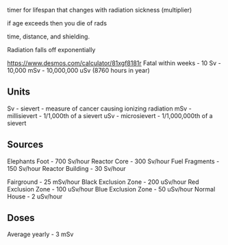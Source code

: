 timer for lifespan that changes with radiation sickness (multiplier)  
  
if age exceeds then you die of rads

time, distance, and shielding.

Radiation falls off exponentially

https://www.desmos.com/calculator/81xgf8181r
Fatal within weeks - 10 Sv - 10,000 mSv - 10,000,000 uSv
(8760 hours in year)

## Units

Sv - sievert - measure of cancer causing ionizing radiation
mSv - millisievert - 1/1,000th of a sievert
uSv - microsievert - 1/1,000,000th of a sievert

## Sources

Elephants Foot - 700 Sv/hour
Reactor Core - 300 Sv/hour
Fuel Fragments - 150 Sv/hour
Reactor Building - 30 Sv/hour

Fairground - 25 mSv/hour
Black Exclusion Zone - 200 uSv/hour
Red Exclusion Zone - 100 uSv/hour
Blue Exclusion Zone - 50 uSv/hour
Normal House - 2 uSv/hour

## Doses

Average yearly - 3 mSv